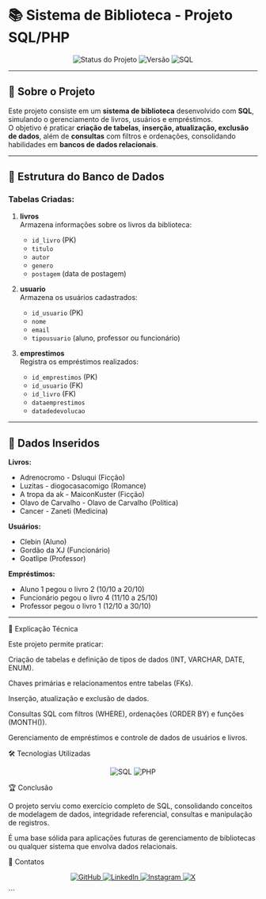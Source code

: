 # 📚 Sistema de Biblioteca - Projeto SQL/PHP

<p align="center"> 
  <img src="https://img.shields.io/badge/status-concluído-green?style=for-the-badge" alt="Status do Projeto"> 
  <img src="https://img.shields.io/badge/versão-1.0-blue?style=for-the-badge" alt="Versão"> 
  <img src="https://img.shields.io/badge/SQL-4479A1?style=for-the-badge&logo=MySQL&logoColor=white" alt="SQL"> 
</p>

---

## 🎯 Sobre o Projeto  

Este projeto consiste em um **sistema de biblioteca** desenvolvido com **SQL**, simulando o gerenciamento de livros, usuários e empréstimos.  
O objetivo é praticar **criação de tabelas**, **inserção, atualização, exclusão de dados**, além de **consultas** com filtros e ordenações, consolidando habilidades em **bancos de dados relacionais**.

---

## 🧩 Estrutura do Banco de Dados

### Tabelas Criadas:

1. **livros**  
   Armazena informações sobre os livros da biblioteca:
   - `id_livro` (PK)
   - `titulo`
   - `autor`
   - `genero`
   - `postagem` (data de postagem)

2. **usuario**  
   Armazena os usuários cadastrados:
   - `id_usuario` (PK)
   - `nome`
   - `email`
   - `tipousuario` (aluno, professor ou funcionário)

3. **emprestimos**  
   Registra os empréstimos realizados:
   - `id_emprestimos` (PK)
   - `id_usuario` (FK)
   - `id_livro` (FK)
   - `dataemprestimos`
   - `datadedevolucao`

---

## 🚀 Dados Inseridos

**Livros:**
- Adrenocromo - Dsluqui (Ficção)  
- Luzitas - diogocasacomigo (Romance)  
- A tropa da ak - MaiconKuster (Ficção)  
- Olavo de Carvalho - Olavo de Carvalho (Política)  
- Cancer - Zaneti (Medicina)  

**Usuários:**
- Clebin (Aluno)  
- Gordão da XJ (Funcionário)  
- Goatlipe (Professor)  

**Empréstimos:**
- Aluno 1 pegou o livro 2 (10/10 a 20/10)  
- Funcionário pegou o livro 4 (11/10 a 25/10)  
- Professor pegou o livro 1 (12/10 a 30/10)  

---

🧠 Explicação Técnica

Este projeto permite praticar:

Criação de tabelas e definição de tipos de dados (INT, VARCHAR, DATE, ENUM).

Chaves primárias e relacionamentos entre tabelas (FKs).

Inserção, atualização e exclusão de dados.

Consultas SQL com filtros (WHERE), ordenações (ORDER BY) e funções (MONTH()).

Gerenciamento de empréstimos e controle de dados de usuários e livros.

🛠 Tecnologias Utilizadas
<p align="center"> <img src="https://img.shields.io/badge/SQL-4479A1?style=for-the-badge&logo=MySQL&logoColor=white" alt="SQL"> <img src="https://img.shields.io/badge/PHP-777BB4?style=for-the-badge&logo=php&logoColor=white" alt="PHP"> </p>
🏆 Conclusão

O projeto serviu como exercício completo de SQL, consolidando conceitos de modelagem de dados, integridade referencial, consultas e manipulação de registros.

É uma base sólida para aplicações futuras de gerenciamento de bibliotecas ou qualquer sistema que envolva dados relacionais.

👤 Contatos
<p align="center"> <a href="https://github.com/Breno-J-Oliveira" target="_blank"> <img src="https://img.shields.io/badge/GitHub-181717?style=for-the-badge&logo=github&logoColor=white" alt="GitHub"> </a> <a href="https://www.linkedin.com/in/breno-j-oliveira-672619352/" target="_blank"> <img src="https://img.shields.io/badge/LinkedIn-0A66C2?style=for-the-badge&logo=linkedin&logoColor=white" alt="LinkedIn"> </a> <a href="https://www.instagram.com/brenot300" target="_blank"> <img src="https://img.shields.io/badge/Instagram-E4405F?style=for-the-badge&logo=instagram&logoColor=white" alt="Instagram"> </a> <a href="https://x.com/BrenoJOliveira_" target="_blank"> <img src="https://img.shields.io/badge/X-1DA1F2?style=for-the-badge&logo=x&logoColor=white" alt="X"> </a> </p> ```
